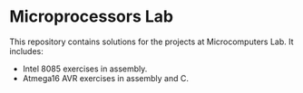 # Microprocessors Lab
This repository contains solutions for the projects at Microcomputers Lab.
It includes:
* Intel 8085 exercises in assembly.
* Atmega16 AVR exercises in assembly and C.
